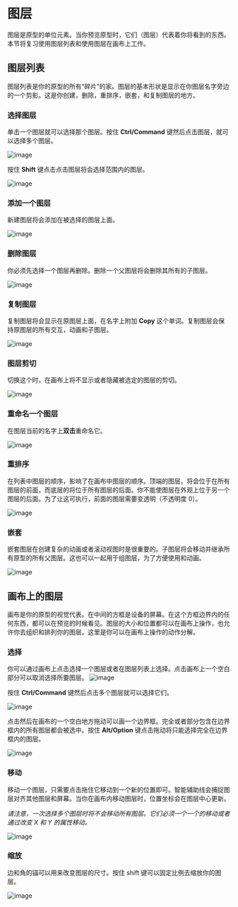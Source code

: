 # 图层

图层是原型的单位元素。当你预览原型时，它们（图层）代表着你将看到的东西。本节将复习使用图层列表和使用图层在画布上工作。

## 图层列表

图层列表是你的原型的所有“碎片”的家。图层的基本形状是显示在你图层名字旁边的一个剪影。这是你创建，删除，重排序，嵌套，和复制图层的地方。

### 选择图层

单击一个图层就可以选择那个图层。按住 **Ctrl/Command** 键然后点击图层，就可以选择多个图层。

![image](https://raw.githubusercontent.com/ClearChan/pixate-user-guide/master/images/work-with-layers1.gif)

按住 **Shift** 键点击点击图层将会选择范围内的图层。

![image](https://raw.githubusercontent.com/ClearChan/pixate-user-guide/master/images/work-with-layers2.gif)

### 添加一个图层

新建图层将会添加在被选择的图层上面。

![image](https://raw.githubusercontent.com/ClearChan/pixate-user-guide/master/images/work-with-layers3.gif)

### 删除图层

你必须先选择一个图层再删除。删除一个父图层将会删除其所有的子图层。

![image](https://raw.githubusercontent.com/ClearChan/pixate-user-guide/master/images/work-with-layers4.gif)

### 复制图层

复制图层将会显示在原图层上面，在名字上附加 **Copy** 这个单词。复制图层会保持原图层的所有交互，动画和子图层。

![image](https://raw.githubusercontent.com/ClearChan/pixate-user-guide/master/images/work-with-layers5.gif)

### 图层剪切

切换这个时，在画布上将不显示或者隐藏被选定的图层的剪切。

![image](https://raw.githubusercontent.com/ClearChan/pixate-user-guide/master/images/work-with-layers6.gif)

### 重命名一个图层

在图层当前的名字上**双击**重命名它。

![image](https://raw.githubusercontent.com/ClearChan/pixate-user-guide/master/images/work-with-layers7.gif)

### 重排序

在列表中图层的顺序，影响了在画布中图层的顺序。顶端的图层，将会位于在所有图层的前面，而底层的将位于所有图层的后面。你不能使图层在外观上位于另一个图层的后面。为了让这可执行，前面的图层需要变透明（不透明度 0）。

![image](https://raw.githubusercontent.com/ClearChan/pixate-user-guide/master/images/work-with-layers8.gif)

### 嵌套

嵌套图层在创建复杂的动画或者滚动视图时是很重要的。子图层将会移动并继承所有原型的所有父图层。这也可以一起用于组图层，为了方便使用和动画。

![image](https://raw.githubusercontent.com/ClearChan/pixate-user-guide/master/images/work-with-layers9.gif)


## 画布上的图层

画布是你的原型的视觉代表。在中间的方框是设备的屏幕。在这个方框边界内的任何东西，都可以在预览的时候看见。图层的大小和位置都可以在画布上操作，也允许你去组织和排列你的图层。这里是你可以在画布上操作的动作分解。

### 选择

你可以通过画布上点击选择一个图层或者在图层列表上选择。点击画布上一个空白部分可以取消选择所要图层。
![image](https://raw.githubusercontent.com/ClearChan/pixate-user-guide/master/images/work-with-layers10.gif)

按住 **Ctrl/Command** 键然后点击多个图层就可以选择它们。

![image](https://raw.githubusercontent.com/ClearChan/pixate-user-guide/master/images/work-with-layers11.gif)

点击然后在画布的一个空白地方拖动可以画一个边界框。完全或者部分包含在边界框内的所有图层都会被选中。按住 **Alt/Option** 键点击拖动将只能选择完全在边界框内的图层。

![image](https://raw.githubusercontent.com/ClearChan/pixate-user-guide/master/images/work-with-layers12.gif)

### 移动

移动一个图层，只需要点击拖住它移动到一个新的位置即可。智能辅助线会捕捉图层对齐其他图层和屏幕。当你在画布内移动图层时，位置坐标会在图层中心更新。

*请注意，一次选择多个图层时将不会移动所有图层。它们必须一个一个的移动或者通过改变 X 和 Y 的属性移动。*

![image](https://raw.githubusercontent.com/ClearChan/pixate-user-guide/master/images/work-with-layers13.gif)

### 缩放

边和角的锚可以用来改变图层的尺寸。按住 shift 键可以固定比例去缩放你的图层。

![image](https://raw.githubusercontent.com/ClearChan/pixate-user-guide/master/images/work-with-layers14.gif)


